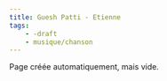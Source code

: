 ```yaml
---
title: Guesh Patti - Etienne
tags:
    - -draft
    - musique/chanson
---
```


Page créée automatiquement, mais vide.
